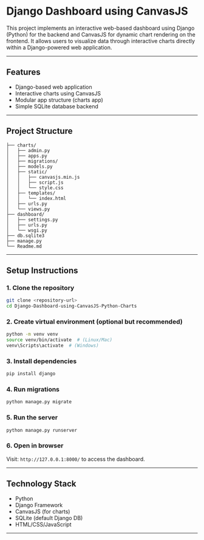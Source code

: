 # Django Dashboard using CanvasJS
This project implements an interactive web-based dashboard using Django (Python) for the backend and CanvasJS for dynamic chart rendering on the frontend. It allows users to visualize data through interactive charts directly within a Django-powered web application.

---

## Features

* Django-based web application
* Interactive charts using CanvasJS
* Modular app structure (charts app)
* Simple SQLite database backend

---

## Project Structure

```
├── charts/
│   ├── admin.py
│   ├── apps.py
│   ├── migrations/
│   ├── models.py
│   ├── static/
│   │   ├── canvasjs.min.js
│   │   ├── script.js
│   │   └── style.css
│   ├── templates/
│   │   └── index.html
│   ├── urls.py
│   └── views.py
├── dashboard/
│   ├── settings.py
│   ├── urls.py
│   └── wsgi.py
├── db.sqlite3
├── manage.py
└── Readme.md
```

---

## Setup Instructions

### 1. Clone the repository

```bash
git clone <repository-url>
cd Django-Dashboard-using-CanvasJS-Python-Charts
```

### 2. Create virtual environment (optional but recommended)

```bash
python -m venv venv
source venv/bin/activate  # (Linux/Mac)
venv\Scripts\activate  # (Windows)
```

### 3. Install dependencies

```bash
pip install django
```

### 4. Run migrations

```bash
python manage.py migrate
```

### 5. Run the server

```bash
python manage.py runserver
```

### 6. Open in browser

Visit: `http://127.0.0.1:8000/` to access the dashboard.

---

## Technology Stack

* Python
* Django Framework
* CanvasJS (for charts)
* SQLite (default Django DB)
* HTML/CSS/JavaScript

---

